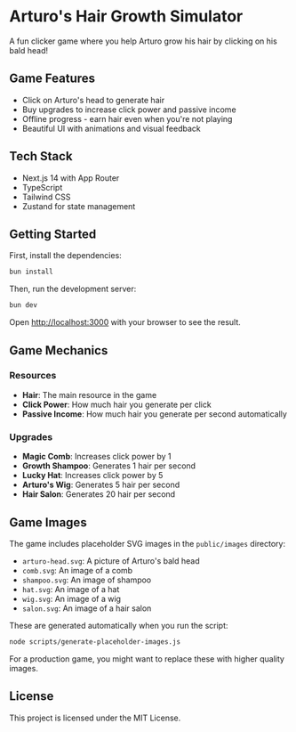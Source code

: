 # Arturo's Hair Growth Simulator

A fun clicker game where you help Arturo grow his hair by clicking on his bald head!

## Game Features

- Click on Arturo's head to generate hair
- Buy upgrades to increase click power and passive income
- Offline progress - earn hair even when you're not playing
- Beautiful UI with animations and visual feedback

## Tech Stack

- Next.js 14 with App Router
- TypeScript
- Tailwind CSS
- Zustand for state management

## Getting Started

First, install the dependencies:

```bash
bun install
```

Then, run the development server:

```bash
bun dev
```

Open [http://localhost:3000](http://localhost:3000) with your browser to see the result.

## Game Mechanics

### Resources
- **Hair**: The main resource in the game
- **Click Power**: How much hair you generate per click
- **Passive Income**: How much hair you generate per second automatically

### Upgrades
- **Magic Comb**: Increases click power by 1
- **Growth Shampoo**: Generates 1 hair per second
- **Lucky Hat**: Increases click power by 5
- **Arturo's Wig**: Generates 5 hair per second
- **Hair Salon**: Generates 20 hair per second

## Game Images

The game includes placeholder SVG images in the `public/images` directory:

- `arturo-head.svg`: A picture of Arturo's bald head
- `comb.svg`: An image of a comb
- `shampoo.svg`: An image of shampoo
- `hat.svg`: An image of a hat
- `wig.svg`: An image of a wig
- `salon.svg`: An image of a hair salon

These are generated automatically when you run the script:

```bash
node scripts/generate-placeholder-images.js
```

For a production game, you might want to replace these with higher quality images.

## License

This project is licensed under the MIT License.
